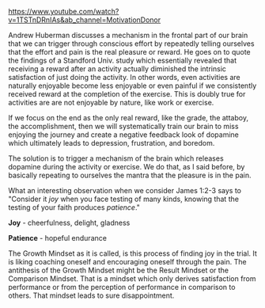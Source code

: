 https://www.youtube.com/watch?v=1TSTnDRnIAs&ab_channel=MotivationDonor

Andrew Huberman discusses a mechanism in the frontal part of our brain that we can trigger through conscious effort by repeatedly telling ourselves that the effort and pain is the real pleasure or reward. He goes on to quote the findings of a Standford Univ. study which essentially revealed that receiving a reward after an activity actually diminished the intrinsic satisfaction of just doing the activity. In other words, even activities are naturally enjoyable become less enjoyable or even painful if we consistently received reward at the completion of the exercise. This is doubly true for activities are are not enjoyable by nature, like work or exercise.

If we focus on the end as the only real reward, like the grade, the attaboy, the accomplishment, then we will systematically train our brain to miss enjoying the journey and create a negative feedback look of dopamine which ultimately leads to depression, frustration, and boredom.

The solution is to trigger a mechanism of the brain which releases dopamine during the activity or exercise. We do that, as I said before, by basically repeating to ourselves the mantra that the pleasure is in the pain.

What an interesting observation when we consider James 1:2-3 says to "Consider it *joy* when you face testing of many kinds, knowing that the testing of your faith produces *patience*."

**Joy** - cheerfulness, delight, gladness

**Patience** - hopeful endurance

The Growth Mindset as it is called, is this process of finding joy in the trial. It is liking coaching oneself and encouraging oneself through the pain. The antithesis of the Growth Mindset might be the Result Mindset or the Comparison Mindset. That is a mindset which only derives satisfaction from performance or from the perception of performance in comparison to others. That mindset leads to sure disappointment.